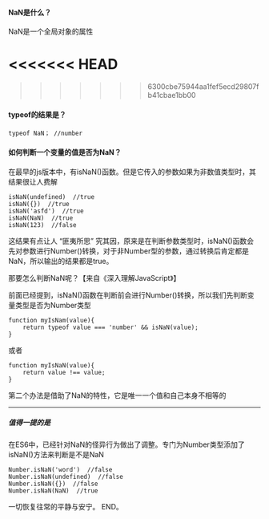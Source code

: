 #### NaN是什么？
NaN是一个全局对象的属性

<<<<<<< HEAD
=======

>>>>>>> 6300cbe75944aa1fef5ecd29807fb41cbae1bb00
#### typeof的结果是？
    typeof NaN； //number

#### 如何判断一个变量的值是否为NaN？
在最早的js版本中，有isNaN()函数。但是它传入的参数如果为非数值类型时，其结果很让人费解

    isNaN(undefined)  //true
    isNaN({})  //true
    isNaN('asfd')  //true
    isNaN(NaN)  //true
    isNaN(123)  //false
这结果有点让人 “匪夷所思” 究其因，原来是在判断参数类型时，isNaN()函数会先对参数进行Number()转换，对于非Number型的参数，通过转换后肯定都是NaN，所以输出的结果都是true。

那要怎么判断NaN呢？【来自《深入理解JavaScript》】

前面已经提到，isNaN()函数在判断前会进行Number()转换，所以我们先判断变量类型是否为Number类型

    function myIsNam(value){
    	return typeof value === 'number' && isNaN(value);
    }
或者

    function myIsNaN(value){
    	return value !== value;
    }
第二个办法是借助了NaN的特性，它是唯一一个值和自己本身不相等的
***
##### 值得一提的是
在ES6中，已经针对NaN的怪异行为做出了调整。专门为Number类型添加了isNaN()方法来判断是不是NaN

    Number.isNaN('word')  //false
    Number.isNaN(undefined)  //false
    Number.isNaN({})  //false
    Number.isNaN(NaN)  //true
一切恢复往常的平静与安宁。  END。
